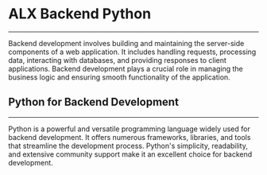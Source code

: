 # ALX Backend Python
<hr>

Backend development involves building and maintaining the server-side components of a web application. It includes handling requests, processing data, interacting with databases, and providing responses to client applications. Backend development plays a crucial role in managing the business logic and ensuring smooth functionality of the application.

## Python for Backend Development
<hr>

Python is a powerful and versatile programming language widely used for backend development. It offers numerous frameworks, libraries, and tools that streamline the development process. Python's simplicity, readability, and extensive community support make it an excellent choice for backend development.
